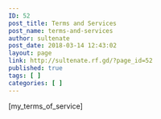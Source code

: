 ```yaml
---
ID: 52
post_title: Terms and Services
post_name: terms-and-services
author: sultenate
post_date: 2018-03-14 12:43:02
layout: page
link: http://sultenate.rf.gd/?page_id=52
published: true
tags: [ ]
categories: [ ]
---
```

[my_terms_of_service]